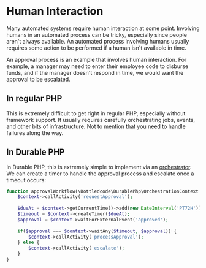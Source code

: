 # Human Interaction

Many automated systems require human interaction at some point. Involving humans in an automated process can be tricky,
especially since people aren't always available. An automated process involving humans usually requires some action to
be performed if a human isn't available in time.

An approval process is an example that involves human interaction. For example, a manager may need to enter their
employee code to disburse funds, and if the manager doesn't respond in time, we would want the approval to be escalated.

## In regular PHP

This is extremely difficult to get right in regular PHP, especially without framework support. It usually requires
carefully orchestrating jobs, events, and other bits of infrastructure. Not to mention that you need to handle failures
along the way.

## In Durable PHP

In Durable PHP, this is extremely simple to implement via an [orchestrator](orchestrations.md). We can create a timer to
handle the approval process and escalate once a timeout occurs:

```php
function approvalWorkflow(\Bottledcode\DurablePhp\OrchestrationContext $context): void {
    $context->callActivity('requestApproval');
    
    $dueAt = $context->getCurrentTime()->add(new DateInterval('PT72H'));
    $timeout = $context->createTimer($dueAt);
    $approval = $context->waitForExternalEvent('approved');
    
    if($approval === $context->waitAny($timeout, $approval)) {
        $context->callActivity('processApproval');
    } else {
        $context->callActivity('escalate');
    }
}
```
